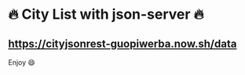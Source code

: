 # :fire: City List with json-server :fire:

## https://cityjsonrest-guopiwerba.now.sh/data

Enjoy :smile:

